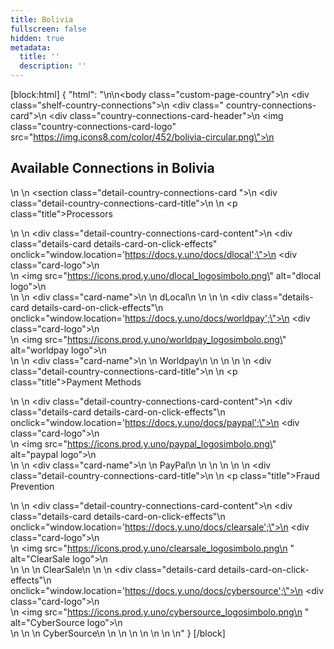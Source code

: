 ```yaml
---
title: Bolivia
fullscreen: false
hidden: true
metadata:
  title: ''
  description: ''
---
```

[block:html]
{
  "html": "<style>\n \n  #content-head {\n    display: none !important;\n  }\n\n  .shelf-country-connections {\n    margin: 2rem 0rem;\n  }\n\n  .country-connections-card {\n    border-radius: 10px;\n  }\n\n  .country-connections-card .country-connections-card-header {\n    display: flex;\n    align-items: center;\n  }\n\n  .country-connections-card .country-connections-card-header h2 {\n    margin: 30px 0 0 10px;\n  }\n\n  .country-connections-card .country-connections-card-logo {\n    max-width: 50px;\n    margin: 30px 0 0 30px;\n  }\n\n  .detail-country-connections-card {\n    padding: 0px 30px 30px 30px;\n  }\n\n  .detail-country-connections-card-title .title {\n    margin: 2rem 0 1rem 0;\n    font-weight: 600;\n    font-size: 0.85rem;\n    color: var(--yuno-black-text);\n    border-bottom: 1px solid #BABABA;\n    padding-bottom: 4px !important;\n  }\n\n\n\n  .detail-country-connections-card-content {\n    display: grid;\n    grid-template-columns: repeat(6, 1fr);\n    grid-template-rows: 1fr;\n    column-gap: 7px;\n    row-gap: 7px;\n    align-items: center;\n    font-size: 0.85rem;\n  }\n\n  @media only screen and (max-width: 1100px) {\n    .detail-country-connections-card-content {\n      grid-template-columns: repeat(5, 1fr);\n    }\n  }\n\n  @media only screen and (max-width: 950px) {\n    .detail-country-connections-card-content {\n      grid-template-columns: repeat(4, 1fr);\n    }\n  }\n\n  @media only screen and (max-width: 750px) {\n    .detail-country-connections-card-content {\n      grid-template-columns: repeat(3, 1fr);\n    }\n  }\n\n  @media only screen and (max-width: 650px) {\n    .detail-country-connections-card-content {\n      grid-template-columns: repeat(2, 1fr);\n    }\n  }\n\n  @media only screen and (max-width: 400px) {\n    .detail-country-connections-card-content {\n      grid-template-columns: repeat(1, 1fr);\n    }\n  }\n\n  .details-card {\n    border: 1px solid var(--yuno-purple-50);\n    display: flex;\n    align-items: center;\n    gap: 10px;\n    padding: 0.6rem;\n    border-radius: 7px;\n  }\n\n  .details-card-on-click-effects {\n    cursor: pointer;\n  }\n\n  .details-card-on-click-effects:hover {\n    transform: scale(1.02);\n    box-shadow: 0 5px 5px var(--yuno-purple-10);\n  }\n\n  .details-card .card-logo div {\n    height: 23px;\n    width: 30px;\n    display: flex;\n    flex-direction: column;\n    justify-content: center;\n    align-items: center;\n  }\n\n  .details-card .card-name {\n    grid-area: name;\n    align-self: center;\n  }\n\n  .details-card img {\n    max-height: 23px;\n    max-width: 23px;\n  }\n\n  .details-card .card-title {\n    display: block;\n    padding: 0;\n    margin: 0;\n  }\n</style>\n\n<body class=\"custom-page-country\">\n  <div class=\"shelf-country-connections\">\n    <div class=\" country-connections-card\">\n      <div class=\"country-connections-card-header\">\n        <img class=\"country-connections-card-logo\" src=\"https://img.icons8.com/color/452/bolivia-circular.png\">\n        <h2>Available Connections in Bolivia</h2>\n      </div>\n      <section class=\"detail-country-connections-card \">\n        <div class=\"detail-country-connections-card-title\">\n          <!-- <div class=\"icon sumary-icon\"\n           style=\"background-image: url('https://raw.githubusercontent.com/cassianomoraes/yuno_card_images/09baa05c6ec36a37a0d41c8f6ddd3e5abcf623a2/yuno-icons/webpage.svg')\">\n         </div> -->\n          <p class=\"title\">Processors</p>\n        </div>\n        <div class=\"detail-country-connections-card-content\">\n          <div class=\"details-card details-card-on-click-effects\" onclick=\"window.location='https://docs.y.uno/docs/dlocal';\">\n            <div class=\"card-logo\">\n              <div>\n                <img src=\"https://icons.prod.y.uno/dlocal_logosimbolo.png\" alt=\"dlocal logo\">\n              </div>\n            </div>\n            <div class=\"card-name\">\n              <span class='card-title'>\n                dLocal\n              </span>\n            </div>\n          </div>\n          <div class=\"details-card details-card-on-click-effects\"\n            onclick=\"window.location='https://docs.y.uno/docs/worldpay';\">\n            <div class=\"card-logo\">\n              <div>\n                <img src=\"https://icons.prod.y.uno/worldpay_logosimbolo.png\" alt=\"worldpay logo\">\n              </div>\n            </div>\n            <div class=\"card-name\">\n              <span class='card-title'>\n                Worldpay\n              </span>\n            </div>\n          </div>\n        </div>\n        <div class=\"detail-country-connections-card-title\">\n          <!-- <div class=\"icon sumary-icon\"\n           style=\"background-image: url('https://raw.githubusercontent.com/cassianomoraes/yuno_card_images/4baa08426d27941706d05b5c61e7b2e2dcc5c22b/yuno-icons/development.svg')\">\n         </div> -->\n          <p class=\"title\">Payment Methods</p>\n        </div>\n        <div class=\"detail-country-connections-card-content\">\n          <div class=\"details-card details-card-on-click-effects\"\n            onclick=\"window.location='https://docs.y.uno/docs/paypal';\">\n            <div class=\"card-logo\">\n              <div>\n                <img src=\"https://icons.prod.y.uno/paypal_logosimbolo.png\" alt=\"paypal logo\">\n              </div>\n            </div>\n            <div class=\"card-name\">\n              <span class='card-title'>\n                PayPal\n              </span>\n            </div>\n          </div>\n        </div>\n        \n        <div class=\"detail-country-connections-card-title\">\n          <!-- <div class=\"icon sumary-icon\"\n           style=\"background-image: url('https://raw.githubusercontent.com/cassianomoraes/yuno_card_images/b9c6c343a13b3814cf4f70099fe2a0dfb17b1a16/yuno-icons/money.svg')\">\n         </div> -->\n          <p class=\"title\">Fraud Prevention</p>\n        </div>\n        <div class=\"detail-country-connections-card-content\">\n          <div class=\"details-card details-card-on-click-effects\"\n            onclick=\"window.location='https://docs.y.uno/docs/clearsale';\">\n            <div class=\"card-logo\">\n              <div>\n                <img src=\"https://icons.prod.y.uno/clearsale_logosimbolo.png\n                            \" alt=\"ClearSale logo\">\n              </div>\n            </div>\n            <span class='card-title'>\n              ClearSale\n            </span>\n          </div>\n          <div class=\"details-card details-card-on-click-effects\"\n            onclick=\"window.location='https://docs.y.uno/docs/cybersource';\">\n            <div class=\"card-logo\">\n              <div>\n                <img src=\"https://icons.prod.y.uno/cybersource_logosimbolo.png\n                            \" alt=\"CyberSource logo\">\n              </div>\n            </div>\n            <span class='card-title'>\n              CyberSource\n            </span>\n          </div>\n        </div>\n        </div>\n      </section>\n    </div>\n  </div>\n</body>"
}
[/block]